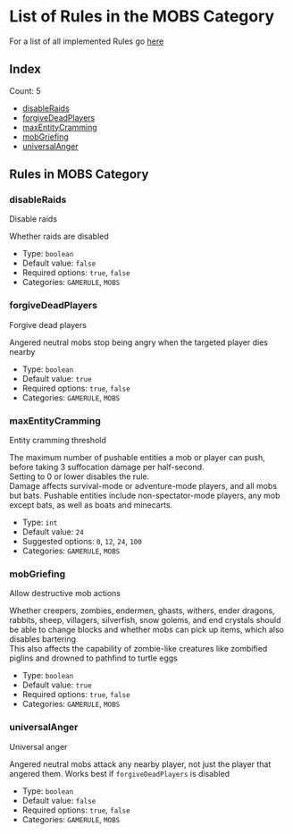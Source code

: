 # List of Rules in the MOBS Category

For a list of all implemented Rules go [here](../README.md)
## Index
Count: 5
- [disableRaids](#disableraids)
- [forgiveDeadPlayers](#forgivedeadplayers)
- [maxEntityCramming](#maxentitycramming)
- [mobGriefing](#mobgriefing)
- [universalAnger](#universalanger)

## Rules in MOBS Category

### disableRaids
Disable raids

Whether raids are disabled
- Type: `boolean`
- Default value: `false`
- Required options: `true`, `false`
- Categories: `GAMERULE`, `MOBS`

### forgiveDeadPlayers
Forgive dead players

Angered neutral mobs stop being angry when the targeted player dies nearby
- Type: `boolean`
- Default value: `true`
- Required options: `true`, `false`
- Categories: `GAMERULE`, `MOBS`

### maxEntityCramming
Entity cramming threshold

The maximum number of pushable entities a mob or player can push, before taking 3 suffocation damage per half-second.  
Setting to 0 or lower disables the rule.  
Damage affects survival-mode or adventure-mode players, and all mobs but bats. Pushable entities include non-spectator-mode players, any mob except bats, as well as boats and minecarts.
- Type: `int`
- Default value: `24`
- Suggested options: `0`, `12`, `24`, `100`
- Categories: `GAMERULE`, `MOBS`

### mobGriefing
Allow destructive mob actions

Whether creepers, zombies, endermen, ghasts, withers, ender dragons, rabbits, sheep, villagers, silverfish, snow golems, and end crystals should be able to change blocks and whether mobs can pick up items, which also disables bartering  
This also affects the capability of zombie-like creatures like zombified piglins and drowned to pathfind to turtle eggs
- Type: `boolean`
- Default value: `true`
- Required options: `true`, `false`
- Categories: `GAMERULE`, `MOBS`

### universalAnger
Universal anger

Angered neutral mobs attack any nearby player, not just the player that angered them. Works best if `forgiveDeadPlayers` is disabled
- Type: `boolean`
- Default value: `false`
- Required options: `true`, `false`
- Categories: `GAMERULE`, `MOBS`
